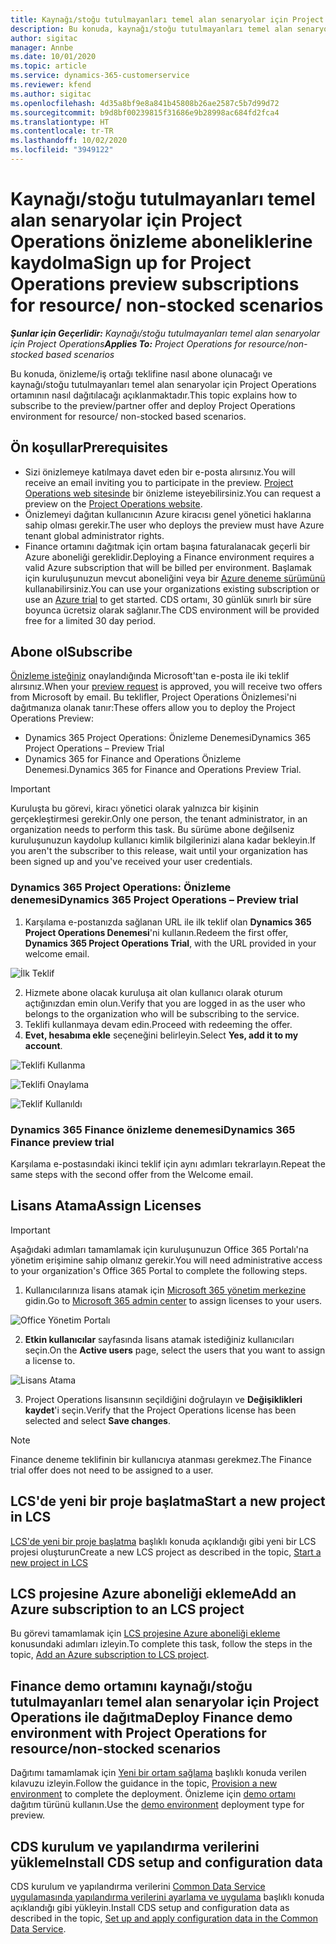 ```yaml
---
title: Kaynağı/stoğu tutulmayanları temel alan senaryolar için Project Operations önizleme aboneliklerine kaydolma
description: Bu konuda, kaynağı/stoğu tutulmayanları temel alan senaryolar için Project Operations'a nasıl abone olunacağı ve Project Operations'ın nasıl dağıtılacağı hakkında bilgiler sağlanmaktadır.
author: sigitac
manager: Annbe
ms.date: 10/01/2020
ms.topic: article
ms.service: dynamics-365-customerservice
ms.reviewer: kfend
ms.author: sigitac
ms.openlocfilehash: 4d35a8bf9e8a841b45808b26ae2587c5b7d99d72
ms.sourcegitcommit: b9d8bf00239815f31686e9b28998ac684fd2fca4
ms.translationtype: HT
ms.contentlocale: tr-TR
ms.lasthandoff: 10/02/2020
ms.locfileid: "3949122"
---
```

# <a name="sign-up-for-project-operations-preview-subscriptions-for-resource-non-stocked-scenarios"></a><span data-ttu-id="596fa-103">Kaynağı/stoğu tutulmayanları temel alan senaryolar için Project Operations önizleme aboneliklerine kaydolma</span><span class="sxs-lookup"><span data-stu-id="596fa-103">Sign up for Project Operations preview subscriptions for resource/ non-stocked scenarios</span></span>

<span data-ttu-id="596fa-104">_**Şunlar için Geçerlidir:** Kaynağı/stoğu tutulmayanları temel alan senaryolar için Project Operations_</span><span class="sxs-lookup"><span data-stu-id="596fa-104">_**Applies To:** Project Operations for resource/non-stocked based scenarios_</span></span>

<span data-ttu-id="596fa-105">Bu konuda, önizleme/iş ortağı teklifine nasıl abone olunacağı ve kaynağı/stoğu tutulmayanları temel alan senaryolar için Project Operations ortamının nasıl dağıtılacağı açıklanmaktadır.</span><span class="sxs-lookup"><span data-stu-id="596fa-105">This topic explains how to subscribe to the preview/partner offer and deploy Project Operations environment for resource/ non-stocked based scenarios.</span></span>

## <a name="prerequisites"></a><span data-ttu-id="596fa-106">Ön koşullar</span><span class="sxs-lookup"><span data-stu-id="596fa-106">Prerequisites</span></span>

- <span data-ttu-id="596fa-107">Sizi önizlemeye katılmaya davet eden bir e-posta alırsınız.</span><span class="sxs-lookup"><span data-stu-id="596fa-107">You will receive an email inviting you to participate in the preview.</span></span> <span data-ttu-id="596fa-108">[Project Operations web sitesinde](https://dynamics.microsoft.com/en-us/project-operations/overview/) bir önizleme isteyebilirsiniz.</span><span class="sxs-lookup"><span data-stu-id="596fa-108">You can request a preview on the [Project Operations website](https://dynamics.microsoft.com/en-us/project-operations/overview/).</span></span>
- <span data-ttu-id="596fa-109">Önizlemeyi dağıtan kullanıcının Azure kiracısı genel yönetici haklarına sahip olması gerekir.</span><span class="sxs-lookup"><span data-stu-id="596fa-109">The user who deploys the preview must have Azure tenant global administrator rights.</span></span>
- <span data-ttu-id="596fa-110">Finance ortamını dağıtmak için ortam başına faturalanacak geçerli bir Azure aboneliği gereklidir.</span><span class="sxs-lookup"><span data-stu-id="596fa-110">Deploying a Finance environment requires a valid Azure subscription that will be billed per environment.</span></span> <span data-ttu-id="596fa-111">Başlamak için kuruluşunuzun mevcut aboneliğini veya bir [Azure deneme sürümünü](https://azure.microsoft.com/en-us/free/) kullanabilirsiniz.</span><span class="sxs-lookup"><span data-stu-id="596fa-111">You can use your organizations existing subscription or use an [Azure trial](https://azure.microsoft.com/en-us/free/) to get started.</span></span> <span data-ttu-id="596fa-112">CDS ortamı, 30 günlük sınırlı bir süre boyunca ücretsiz olarak sağlanır.</span><span class="sxs-lookup"><span data-stu-id="596fa-112">The CDS environment will be provided free for a limited 30 day period.</span></span>

## <a name="subscribe"></a><span data-ttu-id="596fa-113">Abone ol</span><span class="sxs-lookup"><span data-stu-id="596fa-113">Subscribe</span></span>

<span data-ttu-id="596fa-114">[Önizleme isteğiniz](https://forms.office.com/FormsPro/Pages/ResponsePage.aspx?id=v4j5cvGGr0GRqy180BHbR56j8lZs0FdAvwT75_WNFyxUMkRDV1NYQU5TNjE2VjhKOVBUNVg2R0s1NC4u) onaylandığında Microsoft'tan e-posta ile iki teklif alırsınız.</span><span class="sxs-lookup"><span data-stu-id="596fa-114">When your [preview request](https://forms.office.com/FormsPro/Pages/ResponsePage.aspx?id=v4j5cvGGr0GRqy180BHbR56j8lZs0FdAvwT75_WNFyxUMkRDV1NYQU5TNjE2VjhKOVBUNVg2R0s1NC4u) is approved, you will receive two offers from Microsoft by email.</span></span> <span data-ttu-id="596fa-115">Bu teklifler, Project Operations Önizlemesi'ni dağıtmanıza olanak tanır:</span><span class="sxs-lookup"><span data-stu-id="596fa-115">These offers allow you to deploy the Project Operations Preview:</span></span>

- <span data-ttu-id="596fa-116">Dynamics 365 Project Operations: Önizleme Denemesi</span><span class="sxs-lookup"><span data-stu-id="596fa-116">Dynamics 365 Project Operations – Preview Trial</span></span>
- <span data-ttu-id="596fa-117">Dynamics 365 for Finance and Operations Önizleme Denemesi.</span><span class="sxs-lookup"><span data-stu-id="596fa-117">Dynamics 365 for Finance and Operations Preview Trial.</span></span>

> [!IMPORTANT]
> <span data-ttu-id="596fa-118">Kuruluşta bu görevi, kiracı yönetici olarak yalnızca bir kişinin gerçekleştirmesi gerekir.</span><span class="sxs-lookup"><span data-stu-id="596fa-118">Only one person, the tenant administrator, in an organization needs to perform this task.</span></span> <span data-ttu-id="596fa-119">Bu sürüme abone değilseniz kuruluşunuzun kaydolup kullanıcı kimlik bilgilerinizi alana kadar bekleyin.</span><span class="sxs-lookup"><span data-stu-id="596fa-119">If you aren't the subscriber to this release, wait until your organization has been signed up and you've received your user credentials.</span></span>

### <a name="dynamics-365-project-operations--preview-trial"></a><span data-ttu-id="596fa-120">Dynamics 365 Project Operations: Önizleme denemesi</span><span class="sxs-lookup"><span data-stu-id="596fa-120">Dynamics 365 Project Operations – Preview trial</span></span>

1. <span data-ttu-id="596fa-121">Karşılama e-postanızda sağlanan URL ile ilk teklif olan **Dynamics 365 Project Operations Denemesi**'ni kullanın.</span><span class="sxs-lookup"><span data-stu-id="596fa-121">Redeem the first offer, **Dynamics 365 Project Operations Trial**, with the URL provided in your welcome email.</span></span>

![İlk Teklif](./media/1FirstOffer.png)

2. <span data-ttu-id="596fa-123">Hizmete abone olacak kuruluşa ait olan kullanıcı olarak oturum açtığınızdan emin olun.</span><span class="sxs-lookup"><span data-stu-id="596fa-123">Verify that you are logged in as the user who belongs to the organization who will be subscribing to the service.</span></span>
3. <span data-ttu-id="596fa-124">Teklifi kullanmaya devam edin.</span><span class="sxs-lookup"><span data-stu-id="596fa-124">Proceed with redeeming the offer.</span></span> 
4. <span data-ttu-id="596fa-125">**Evet, hesabıma ekle** seçeneğini belirleyin.</span><span class="sxs-lookup"><span data-stu-id="596fa-125">Select **Yes, add it to my account**.</span></span>

![Teklifi Kullanma](./media/2RedeemFirstOffer.png)

![Teklifi Onaylama](./media/3ConfirmFirstOffer.png)

![Teklif Kullanıldı](./media/4OfferSuccessfulyRedeemed.png)

### <a name="dynamics-365-finance-preview-trial"></a><span data-ttu-id="596fa-129">Dynamics 365 Finance önizleme denemesi</span><span class="sxs-lookup"><span data-stu-id="596fa-129">Dynamics 365 Finance preview trial</span></span>

<span data-ttu-id="596fa-130">Karşılama e-postasındaki ikinci teklif için aynı adımları tekrarlayın.</span><span class="sxs-lookup"><span data-stu-id="596fa-130">Repeat the same steps with the second offer from the Welcome email.</span></span>

## <a name="assign-licenses"></a><span data-ttu-id="596fa-131">Lisans Atama</span><span class="sxs-lookup"><span data-stu-id="596fa-131">Assign Licenses</span></span>

> [!IMPORTANT]
> <span data-ttu-id="596fa-132">Aşağıdaki adımları tamamlamak için kuruluşunuzun Office 365 Portalı'na yönetim erişimine sahip olmanız gerekir.</span><span class="sxs-lookup"><span data-stu-id="596fa-132">You will need administrative access to your organization's Office 365 Portal to complete the following steps.</span></span>

1. <span data-ttu-id="596fa-133">Kullanıcılarınıza lisans atamak için [Microsoft 365 yönetim merkezine](https://portal.office.com/) gidin.</span><span class="sxs-lookup"><span data-stu-id="596fa-133">Go to [Microsoft 365 admin center](https://portal.office.com/) to assign licenses to your users.</span></span>

![Office Yönetim Portalı](./media/5OfficeAdminPortal.png)

2. <span data-ttu-id="596fa-135">**Etkin kullanıcılar** sayfasında lisans atamak istediğiniz kullanıcıları seçin.</span><span class="sxs-lookup"><span data-stu-id="596fa-135">On the **Active users** page, select the users that you want to assign a license to.</span></span>

![Lisans Atama](./media/6AssignLicenses.png)

3. <span data-ttu-id="596fa-137">Project Operations lisansının seçildiğini doğrulayın ve **Değişiklikleri kaydet**'i seçin.</span><span class="sxs-lookup"><span data-stu-id="596fa-137">Verify that the Project Operations license has been selected and select **Save changes**.</span></span> 

> [!NOTE]
> <span data-ttu-id="596fa-138">Finance deneme teklifinin bir kullanıcıya atanması gerekmez.</span><span class="sxs-lookup"><span data-stu-id="596fa-138">The Finance trial offer does not need to be assigned to a user.</span></span>

## <a name="start-a-new-project-in-lcs"></a><span data-ttu-id="596fa-139">LCS'de yeni bir proje başlatma</span><span class="sxs-lookup"><span data-stu-id="596fa-139">Start a new project in LCS</span></span>

<span data-ttu-id="596fa-140">[LCS'de yeni bir proje başlatma](create-lcs-project.md) başlıklı konuda açıklandığı gibi yeni bir LCS projesi oluşturun</span><span class="sxs-lookup"><span data-stu-id="596fa-140">Create a new LCS project as described in the topic, [Start a new project in LCS](create-lcs-project.md)</span></span>

## <a name="add-an-azure-subscription-to-an-lcs-project"></a><span data-ttu-id="596fa-141">LCS projesine Azure aboneliği ekleme</span><span class="sxs-lookup"><span data-stu-id="596fa-141">Add an Azure subscription to an LCS project</span></span>

<span data-ttu-id="596fa-142">Bu görevi tamamlamak için [LCS projesine Azure aboneliği ekleme](resource-add-azure-subscription-lcs-project.md) konusundaki adımları izleyin.</span><span class="sxs-lookup"><span data-stu-id="596fa-142">To complete this task, follow the steps in the topic, [Add an Azure subscription to LCS project](resource-add-azure-subscription-lcs-project.md).</span></span>

## <a name="deploy-finance-demo-environment-with-project-operations-for-resourcenon-stocked-scenarios"></a><span data-ttu-id="596fa-143">Finance demo ortamını kaynağı/stoğu tutulmayanları temel alan senaryolar için Project Operations ile dağıtma</span><span class="sxs-lookup"><span data-stu-id="596fa-143">Deploy Finance demo environment with Project Operations for resource/non-stocked scenarios</span></span>

<span data-ttu-id="596fa-144">Dağıtımı tamamlamak için [Yeni bir ortam sağlama](resource-provision-new-environment.md) başlıklı konuda verilen kılavuzu izleyin.</span><span class="sxs-lookup"><span data-stu-id="596fa-144">Follow the guidance in the topic, [Provision a new environment](resource-provision-new-environment.md) to complete the deployment.</span></span> <span data-ttu-id="596fa-145">Önizleme için [demo ortamı](https://docs.microsoft.com/dynamics365/fin-ops-core/dev-itpro/deployment/deploy-demo-environment) dağıtım türünü kullanın.</span><span class="sxs-lookup"><span data-stu-id="596fa-145">Use the [demo environment](https://docs.microsoft.com/dynamics365/fin-ops-core/dev-itpro/deployment/deploy-demo-environment) deployment type for preview.</span></span>

## <a name="install-cds-setup-and-configuration-data"></a><span data-ttu-id="596fa-146">CDS kurulum ve yapılandırma verilerini yükleme</span><span class="sxs-lookup"><span data-stu-id="596fa-146">Install CDS setup and configuration data</span></span>

<span data-ttu-id="596fa-147">CDS kurulum ve yapılandırma verilerini [Common Data Service uygulamasında yapılandırma verilerini ayarlama ve uygulama](resource-apply-pro-setup-config-data.md) başlıklı konuda açıklandığı gibi yükleyin.</span><span class="sxs-lookup"><span data-stu-id="596fa-147">Install CDS setup and configuration data as described in the topic, [Set up and apply configuration data in the Common Data Service](resource-apply-pro-setup-config-data.md).</span></span>

